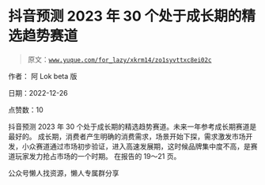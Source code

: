 # 抖音预测 2023 年 30 个处于成长期的精选趋势赛道

> 原文：[`www.yuque.com/for_lazy/xkrm14/zo1syvttxc8ei02c`](https://www.yuque.com/for_lazy/xkrm14/zo1syvttxc8ei02c)



作者： 阿 Lok beta 版



日期：2022-12-26



点赞数：10

<ne-hole id="ud559703e" data-lake-id="ud559703e"><ne-card data-card-name="hr" data-card-type="block" id="yxgVZ" data-event-boundary="card">

抖音预测 2023 年 30 个处于成长期的精选趋势赛道。未来一年参考成长期赛道是最好的。 成长期，消费者产生明确的消费需求，场景开始下探，需求激发市场开发，小众赛道通过市场初步验证，进入高速发展期，这时候品牌集中度不高，是赛道玩家发力抢占市场的一个时期。 在报告的 19～21 页。

<ne-hole id="u709d00ec" data-lake-id="u709d00ec"><ne-card data-card-name="hr" data-card-type="block" id="To4TG" data-event-boundary="card">

公众号懒人找资源，懒人专属群分享

</ne-card></ne-hole></ne-card></ne-hole>